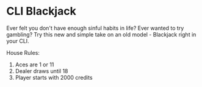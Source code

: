 # CLI Blackjack

Ever felt you don't have enough sinful habits in life? Ever wanted to try gambling? 
Try this new and simple take on an old model - Blackjack right in your CLI. 

House Rules:
1. Aces are 1 or 11
2. Dealer draws until 18
3. Player starts with 2000 credits
